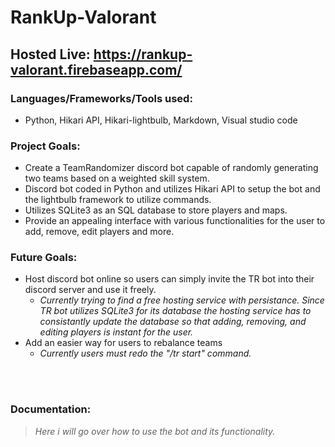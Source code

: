 # RankUp-Valorant
## Hosted Live: https://rankup-valorant.firebaseapp.com/

### Languages/Frameworks/Tools used:

- Python, Hikari API, Hikari-lightbulb, Markdown, Visual studio code

### Project Goals:

- Create a TeamRandomizer discord bot capable of randomly generating two teams based on a weighted skill system.
- Discord bot coded in Python and utilizes Hikari API to setup the bot and the lightbulb framework to utilize commands.
- Utilizes SQLite3 as an SQL database to store players and maps.
- Provide an appealing interface with various functionalities for the user to add, remove, edit players and more.

### Future Goals:

- Host discord bot online so users can simply invite the TR bot into their discord server and use it freely.
  - *Currently trying to find a free hosting service with persistance. Since TR bot utilizes SQLite3 for its database
  the hosting service has to consistantly update the database so that adding, removing, and editing players is instant
  for the user.*
- Add an easier way for users to rebalance teams 
  - *Currently users must redo the "/tr start" command.*
<br />
<br />

### Documentation:

> *Here i will go over how to use the bot and its functionality.*
